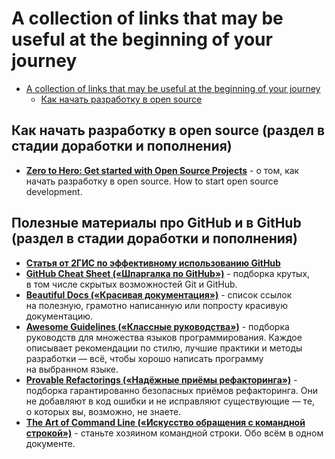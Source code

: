 # A collection of links that may be useful at the beginning of your journey

- [A collection of links that may be useful at the beginning of your journey](#a-collection-of-links-that-may-be-useful-at-the-beginning-of-your-journey)
    - [Как начать разработку в open source](#Как-начать-разработку-в-open-source)

## Как начать разработку в open source (раздел в стадии доработки и пополнения)
- [**Zero to Hero: Get started with Open Source Projects**](https://dev.to/ruppysuppy/zero-to-hero-get-started-with-open-source-10b7) - о том, как начать разработку в open source. How to start open source development.

## Полезные материалы про GitHub и в GitHub (раздел в стадии доработки и пополнения)

- [**Статья от 2ГИС по эффективному использованию GitHub**](https://habr.com/ru/companies/2gis/articles/306166/)
- [**GitHub Cheat Sheet («Шпаргалка по GitHub»)**](https://github.com/tiimgreen/github-cheat-sheet) - подборка крутых, в том числе скрытых возможностей Git и GitHub.
- **[Beautiful Docs («Красивая документация»)](https://github.com/matheusfelipeog/beautiful-docs)** - список ссылок на полезную, грамотно написанную или попросту красивую документацию.
- **[Awesome Guidelines («Классные руководства»)](https://github.com/Kristories/awesome-guidelines)** - подборка руководств для множества языков программирования. Каждое описывает рекомендации по стилю, лучшие практики и методы разработки — всё, чтобы хорошо написать программу на выбранном языке.
- **[Provable Refactorings («Надёжные приёмы рефакторинга»)](https://github.com/digdeeproots/provable-refactorings)** - подборка гарантированно безопасных приёмов рефакторинга. Они не добавляют в код ошибки и не исправляют существующие — те, о которых вы, возможно, не знаете.
- **[The Art of Command Line («Искусство обращения с командной строкой»)](https://github.com/jlevy/the-art-of-command-line)** - станьте хозяином командной строки. Обо всём в одном документе.
